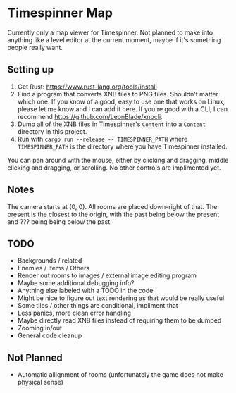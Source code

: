 # Timespinner Map
Currently only a map viewer for Timespinner. Not planned to make into anything like a level editor at the current
moment, maybe if it's something people really want.

## Setting up
1. Get Rust: https://www.rust-lang.org/tools/install
2. Find a program that converts XNB files to PNG files. Shouldn't matter which one. If you know of a good, easy to use
  one that works on Linux, please let me know and I can add it here. If you're good with a CLI, I can recommend
  https://github.com/LeonBlade/xnbcli.
3. Dump all of the XNB files in Timespinner's `Content` into a `Content` directory in this project.
4. Run with `cargo run --release -- TIMESPINNER_PATH` where `TIMESPINNER_PATH` is the directory where you have
  Timespinner installed.

You can pan around with the mouse, either by clicking and dragging, middle clicking and dragging, or scrolling. No other
controls are implimented yet.

## Notes
The camera starts at (0, 0). All rooms are placed down-right of that. The present is the closest to the origin, with the
past being below the present and ??? being being below the past.

## TODO
- Backgrounds / related
- Enemies / Items / Others
- Render out rooms to images / external image editing program
- Maybe some additional debugging info?
- Anything else labeled with a TODO in the code
- Might be nice to figure out text rendering as that would be really useful
- Some tiles / other things are conditional, impliment that
- Less panics, more clean error handling
- Maybe directly read XNB files instead of requiring them to be dumped
- Zooming in/out
- General code cleanup

## Not Planned
- Automatic allignment of rooms (unfortunately the game does not make physical sense)
